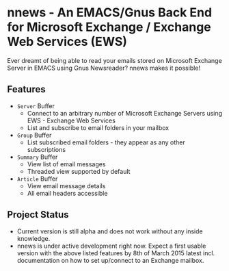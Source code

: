 # nnews - An EMACS/Gnus Back End for Microsoft Exchange / Exchange Web Services (EWS)

Ever dreamt of being able to read your emails stored on Microsoft Exchange Server in EMACS using Gnus Newsreader? 
nnews makes it possible!

## Features
* `Server` Buffer
  * Connect to an arbitrary number of Microsoft Exchange Servers using EWS - Exchange Web Services
  * List and subscribe to email folders in your mailbox
* `Group` Buffer
  * List subscribed email folders - they appear as any other subscriptions
* `Summary` Buffer
  * View list of email messages
  * Threaded view supported by default
* `Article` Buffer
  * View email message details
  * All email headers accessible

## Project Status
* Current version is still alpha and does not work without any inside knowledge.
* nnews is under active development right now. Expect a first usable version with the above listed features by 8th of March 2015 latest incl. documentation on how to set up/connect to an Exchange mailbox.
